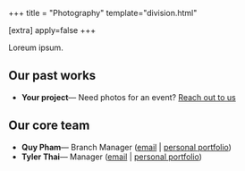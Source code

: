 +++
title = "Photography"
template="division.html"

[extra]
apply=false
+++

Loreum ipsum.

## Our past works
- **Your project**&mdash; Need photos for an event? [Reach out to us](/commissions)

## Our core team
- **Quy Pham**&mdash; Branch Manager ([email](mailto:qpham@inkjar.net) \| [personal portfolio](#))
- **Tyler Thai**&mdash; Manager ([email](mailto:tthai@inkjar.net) \| [personal portfolio](#))
